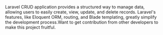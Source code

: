 Laravel CRUD application provides a structured way to manage data, allowing users to easily create, view, update, and delete records.  Laravel's features, like Eloquent ORM, routing, and Blade templating, greatly simplify the development process.Want to get contribution from other developers to make this project fruitful.
